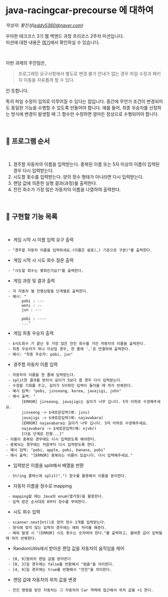 
# java-racingcar-precourse 에 대하여

*작성자: 황진성(eddy5360@naver.com)*

우아한 테크코스 3기 웹 백엔드 과정 프리코스 2주차 미션입니다.   
미션에 대한 내용은 [여기](https://github.com/JinseongHwang/java-racingcar-precourse/blob/master/README.md)에서 확인하실 수 있습니다.

<br>

이번 과제의 주안점은, 
> 프로그래밍 요구사항에서 별도로 변경 불가 안내가 없는 경우 파일 수정과 패키지 이동을 자유롭게 할 수 있다.

인 듯합니다.  
   
특히 파일 수정이 임의로 이루어질 수 있다는 점입니다. 중간에 무언가 조건이 변경되어도 동일한 기능을 수행할 수 있도록 만들어야 합니다. 예를 들어, 최종 우승자를 선정하는 방식에 변경이 발생할 때 그 함수만 수정하면 얼마든 정상으로 수행되어야 합니다.

<br>

## 👀 프로그램 순서

<br>

1. 경주할 자동차의 이름을 입력받는다. 중복된 이름 또는 5자 이상의 이름이 입력된 경우 다시 입력받는다.
2. 시도할 횟수를 입력받는다. 양의 정수 형태가 아니라면 다시 입력받는다.
3. 랜덤 값에 의존한 실행 결과(과정)를 출력한다.
4. 전진 회수가 가장 많은 자동차의 이름을 나열하여 출력한다.

<br>

## 📃 구현할 기능 목록

<br>

 * 게임 시작 시 이름 입력 요구 출력
 ```
  - "경주할 자동차 이름을 입력하세요.(이름은 쉼표(,) 기준으로 구분)"를 출력한다.
 ```

 * 게임 시작 시 시도 회수 질문 출력
 ```
  - "시도할 회수는 몇회인가요?"를 출력한다.
 ```

 * 게임 과정 및 결과 출력
 ```
  - 각 자동차 별 진행상황을 단계별로 출력한다.
  - 예시: "
        pobi : ---
        woni : --
        jun : ---

        pobi : ----
        ..."
 ```

 * 게임 최종 우승자 출력
 ```
  - $시도회수 가 끝난 후 가장 많은 전진 회수를 가진 자동차의 이름을 출력한다.
  - 최종 우승자가 하나 이상일 경우, 한 줄에 ','로 연결하여 출력한다.
  - 예시: "최종 우승자: pobi, jun"
 ```

 * 경주할 자동차 이름 입력
 ```
  - 자동차의 이름을 한 줄에 입력받는다.
  - split한 결과를 받아서 길이가 5보다 클 경우 다시 입력받는다.
  - 수정할 기회를 주고, 길이가 5이하인 입력이 들어올 때 까지 반복한다.
  - 예시 입력: "pobi, jinseong, korea, javajigi, john"
  - 예시 출력: "
        [ERROR] jinseong, javajigi는 길이가 너무 깁니다. 5자 이하로 수정해주세요.
        jinseong -> $새로운입력(예: jins)
        javajigi -> $새로운입력(예: najavabara)
        [ERROR] najavabara는 길이가 너무 깁니다. 5자 이하로 수정해주세요.
        najavabara -> $새로운입력(예: njvbr)
        [다음 단계로 진행...]"
 - 이름이 중복된 경우에도 다시 입력받도록 해야한다.
 - 중복되는 경우에는 처음부터 다시 입력받도록 한다.
 - 예시 입력: "pobi, apple, pobi, banana, pobi"
 - 예시 출력: "[ERROR] 중복되는 이름이 있습니다. 다시 입력해주세요."
 ```

 * 입력받은 이름을 split해서 배열을 반환
 ```
  - String 클래스에 split(",") 함수를 활용해서 이름을 분리한다.
 ```

 * 자동차 이름을 정수로 mapping
 ```
  - mapping할 때는 Java의 enum(열거형)을 활용한다.
  - 입력 받은 순서대로 0부터 정수를 부여한다.
 ```

 * 시도 회수 입력
 ```
  - scanner.nextInt()로 양의 정수 1개를 입력받는다.
  - 형식에 맞지 않는 입력의 경우에는 예외 처리를 해준다.
  - 예외 발생 시 "[ERROR] 시도 횟수는 숫자여야 한다."를 출력하고, 올바른 값이 입력될 때 까지 반복한다.
 ```

 * RandomUtils에서 받아온 랜덤 값을 자동차의 움직임을 제어
 ```
  - [0, 9]범위의 랜덤 값을 받아온다
  - [0, 3]일 경우에는 false를 반환해서 "멈춤"을 의미한다.
  - [4, 9]일 경우에는 true를 반환해서 "전진"을 의미한다.
 ```

 * 랜덤 값에 자동차의 위치 값을 변경
 ```
  - 전진 명령을 받은 자동차는 그 자동차의 Car 객체에 접근해서 위치 값을 +1 한다.
 ```